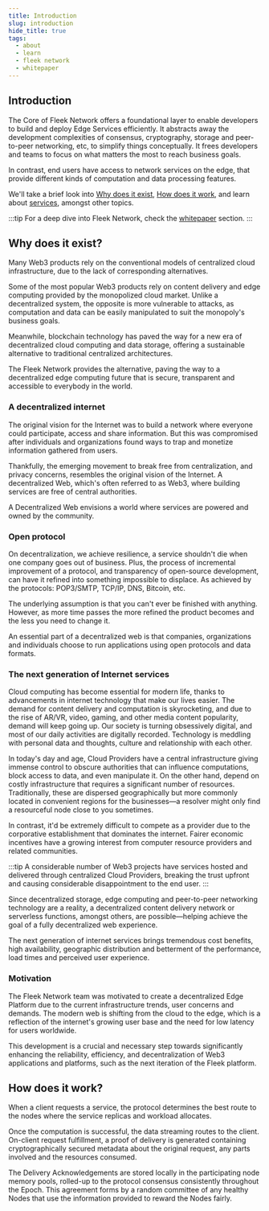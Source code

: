 ```yaml
---
title: Introduction
slug: introduction
hide_title: true
tags:
  - about
  - learn
  - fleek network
  - whitepaper
---
```


## Introduction

The Core of Fleek Network offers a foundational layer to enable developers to build and deploy Edge Services efficiently. It abstracts away the development complexities of consensus, cryptography, storage and peer-to-peer networking, etc, to simplify things conceptually. It frees developers and teams to focus on what matters the most to reach business goals.

In contrast, end users have access to network services on the edge, that provide different kinds of computation and data processing features.

We'll take a brief look into [Why does it exist](#why-does-it-exist), [How does it work](#how-does-it-work), and learn about [services](/docs/learn/network/services), amongst other topics.

:::tip
For a deep dive into Fleek Network, check the [whitepaper](/docs/whitepaper) section.
:::

## Why does it exist?

Many Web3 products rely on the conventional models of centralized cloud infrastructure, due to the lack of corresponding alternatives.

Some of the most popular Web3 products rely on content delivery and edge computing provided by the monopolized cloud market. Unlike a decentralized system, the opposite is more vulnerable to attacks, as computation and data can be easily manipulated to suit the monopoly's business goals.

Meanwhile, blockchain technology has paved the way for a new era of decentralized cloud computing and data storage, offering a sustainable alternative to traditional centralized architectures.

The Fleek Network provides the alternative, paving the way to a decentralized edge computing future that is secure, transparent and accessible to everybody in the world.

### A decentralized internet

The original vision for the Internet was to build a network where everyone could participate, access and share information. But this was compromised after individuals and organizations found ways to trap and monetize information gathered from users.

Thankfully, the emerging movement to break free from centralization, and privacy concerns, resembles the original vision of the Internet. A decentralized Web, which's often referred to as Web3, where building services are free of central authorities.

A Decentralized Web envisions a world where services are powered and owned by the community.

### Open protocol

On decentralization, we achieve resilience, a service shouldn't die when one company goes out of business. Plus, the process of incremental improvement of a protocol, and transparency of open-source development, can have it refined into something impossible to displace. As achieved by the protocols: POP3/SMTP, TCP/IP, DNS, Bitcoin, etc.

The underlying assumption is that you can't ever be finished with anything. However, as more time passes the more refined the product becomes and the less you need to change it.

An essential part of a decentralized web is that companies, organizations and individuals choose to run applications using open protocols and data formats.

### The next generation of Internet services

Cloud computing has become essential for modern life, thanks to advancements in internet technology that make our lives easier. The demand for content delivery and computation is skyrocketing, and due to the rise of AR/VR, video, gaming, and other media content popularity, demand will keep going up.
Our society is turning obsessively digital, and most of our daily activities are digitally recorded. Technology is meddling with personal data and thoughts, culture and relationship with each other.

In today's day and age, Cloud Providers have a central infrastructure giving immense control to obscure authorities that can influence computations, block access to data, and even manipulate it. On the other hand, depend on costly infrastructure that requires a significant number of resources. Traditionally, these are dispersed geographically but more commonly located in convenient regions for the businesses—a resolver might only find a resourceful node close to you sometimes.

In contrast, it'd be extremely difficult to compete as a provider due to the corporative establishment that dominates the internet. Fairer economic incentives have a growing interest from computer resource providers and related communities.

:::tip
A considerable number of Web3 projects have services hosted and delivered through centralized Cloud Providers, breaking the trust upfront and causing considerable disappointment to the end user.
:::

Since decentralized storage, edge computing and peer-to-peer networking technology are a reality, a decentralized content delivery network or serverless functions, amongst others, are possible—helping achieve the goal of a fully decentralized web experience. 

The next generation of internet services brings tremendous cost benefits, high availability, geographic distribution and betterment of the performance, load times and perceived user experience.

### Motivation

The Fleek Network team was motivated to create a decentralized Edge Platform due to the current infrastructure trends, user concerns and demands. The modern web is shifting from the cloud to the edge, which is a reflection of the internet's growing user base and the need for low latency for users worldwide.

This development is a crucial and necessary step towards significantly enhancing the reliability, efficiency, and decentralization of Web3 applications and platforms, such as the next iteration of the Fleek platform.

## How does it work?

When a client requests a service, the protocol determines the best route to the nodes where the service replicas and workload allocates.

Once the computation is successful, the data streaming routes to the client. On-client request fulfillment, a proof of delivery is generated containing cryptographically secured metadata about the original request, any parts involved and the resources consumed.

The Delivery Acknowledgements are stored locally in the participating node memory pools, rolled-up to the protocol consensus consistently throughout the Epoch. This agreement forms by a random committee of any healthy Nodes that use the information provided to reward the Nodes fairly.